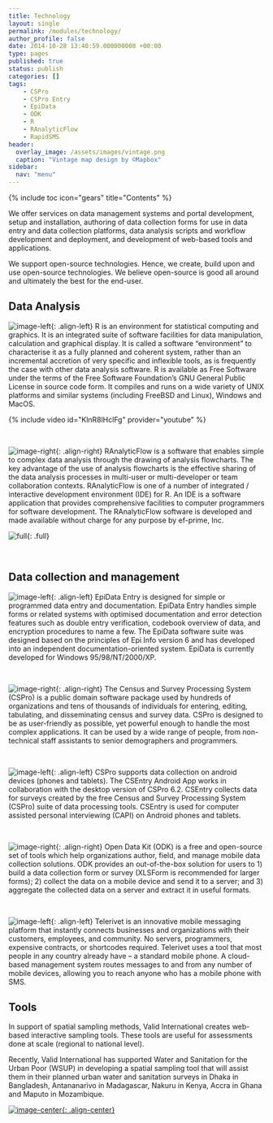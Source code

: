 ```yaml
---
title: Technology
layout: single
permalink: /modules/technology/
author_profile: false
date: 2014-10-28 13:40:59.000000000 +00:00
type: pages
published: true
status: publish
categories: []
tags:
    - CSPro
    - CSPro Entry
    - EpiData
    - ODK
    - R
    - RAnalyticFlow
    - RapidSMS
header:
  overlay_image: /assets/images/vintage.png
  caption: "Vintage map design by ©Mapbox"
sidebar:
  nav: "menu"  
---
```

{% include toc icon="gears" title="Contents" %}

We offer services on data management systems and portal development, setup and installation, authoring of data collection forms for use in data entry and data collection platforms, data analysis scripts and workflow development and deployment, and development of web-based tools and applications.

We support open-source technologies. Hence, we create, build upon and use open-source technologies. We believe open-source is good all around and ultimately the best for the end-user.


## Data Analysis

![image-left](/assets/images/RlogoSmall.png){: .align-left}
R is an environment for statistical computing and graphics. It is an integrated suite of software facilities for data manipulation, calculation and graphical display. It is called a software “environment” to characterise it as a fully planned and coherent system, rather than an incremental accretion of very specific and inflexible tools, as is frequently the case with other data analysis software. R is available as Free Software under the terms of the Free Software Foundation’s GNU General Public License in source code form. It compiles and runs on a wide variety of UNIX platforms and similar systems (including FreeBSD and Linux), Windows and MacOS.

{% include video id="KlnR8lHclFg" provider="youtube" %}

<br/>

![image-right](/assets/images/raf.jpg){: .align-right}
RAnalyticFlow is a software that enables simple to complex data analysis through the drawing of analysis flowcharts. The key advantage of the use of analysis flowcharts is the effective sharing of the data analysis processes in multi-user or multi-developer or team collaboration contexts. RAnalyticFlow is one of a number of integrated / interactive development environment (IDE) for R. An IDE is a software application that provides comprehensive facilities to computer programmers for software development. The RAnalyticFlow software is developed and made available without charge for any purpose by ef-prime, Inc.

![full](/assets/images/run_tutorial.png){: .full}

<br/>

## Data collection and management

![image-left](/assets/images/epiDataSmall.png){: .align-left}
EpiData Entry is designed for simple or programmed data entry and documentation. EpiData Entry handles simple forms or related systems with optimised documentation and error detection features such as double entry verification, codebook overview of data, and encryption procedures to name a few. The EpiData software suite was designed based on the principles of Epi Info version 6 and has developed into an independent documentation-oriented system. EpiData is currently developed for Windows 95/98/NT/2000/XP.

<br/>

![image-right](/assets/images/csPro.jpeg){: .align-right}
The Census and Survey Processing System (CSPro) is a public domain software package used by hundreds of organizations and tens of thousands of individuals for entering, editing, tabulating, and disseminating census and survey data. CSPro is designed to be as user-friendly as possible, yet powerful enough to handle the most complex applications. It can be used by a wide range of people, from non-technical staff assistants to senior demographers and programmers.

<br/>

![image-left](/assets/images/csProAndroid.jpeg){: .align-left}
CSPro supports data collection on android devices (phones and tablets). The CSEntry Android App works in collaboration with the desktop version of CSPro 6.2. CSEntry collects data for surveys created by the free Census and Survey Processing System (CSPro) suite of data processing tools. CSEntry is used for computer assisted personal interviewing (CAPI) on Android phones and tablets.

<br/>

![image-right](/assets/images/odkSmall.png){: .align-right}
Open Data Kit (ODK) is a free and open-source set of tools which help organizations author, field, and manage mobile data collection solutions. ODK provides an out-of-the-box solution for users to 1) build a data collection form or survey (XLSForm is recommended for larger forms); 2) collect the data on a mobile device and send it to a server; and 3) aggregate the collected data on a server and extract it in useful formats.

<br/>

![image-left](/assets/images/TR-logo-small.png){: .align-left}
Telerivet is an innovative mobile messaging platform that instantly connects businesses and organizations with their customers, employees, and community. No servers, programmers, expensive contracts, or shortcodes required. Telerivet uses a tool that most people in any country already have – a standard mobile phone. A cloud-based management system routes messages to and from any number of mobile devices, allowing you to reach anyone who has a mobile phone with SMS.

## Tools
In support of spatial sampling methods, Valid International creates web-based interactive sampling tools. These tools are useful for assessments done at scale (regional to national level).

Recently, Valid International has supported Water and Sanitation for the Urban Poor (WSUP) in developing a spatial sampling tool that will assist them in their planned urban water and sanitation surveys in Dhaka in Bangladesh, Antananarivo in Madagascar, Nakuru in Kenya, Accra in Ghana and Maputo in Mozambique.

[![image-center](/assets/images/wsup.png){: .align-center}](https://apps.validmeasures.org/wsup)

<br/>
<br/>